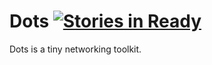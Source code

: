 # Dots [![Stories in Ready](https://badge.waffle.io/hjr265/dots.png?label=ready&title=Ready)](https://waffle.io/hjr265/dots)

Dots is a tiny networking toolkit.
